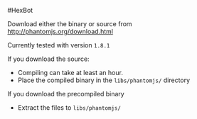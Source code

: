 #HexBot

Download either the binary or source from http://phantomjs.org/download.html

Currently tested with version `1.8.1`

If you download the source:
 - Compiling can take at least an hour.
 - Place the compiled binary in the `libs/phantomjs/` directory

If you download the precompiled binary
 - Extract the files to `libs/phantomjs/`
